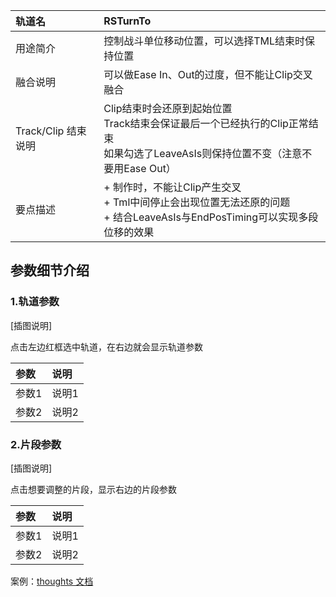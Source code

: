 | 轨道名 | RSTurnTo |
| :--- | :--- |
| 用途简介 | 控制战斗单位移动位置，可以选择TML结束时保持位置 |
| 融合说明 | 可以做Ease In、Out的过度，但不能让Clip交叉融合 |
| Track/Clip 结束说明 | Clip结束时会还原到起始位置<br/>Track结束会保证最后一个已经执行的Clip正常结束<br/>如果勾选了LeaveAsIs则保持位置不变（注意不要用Ease Out） |
| 要点描述 | + 制作时，不能让Clip产生交叉<br/>+ Tml中间停止会出现位置无法还原的问题<br/>+ 结合LeaveAsIs与EndPosTiming可以实现多段位移的效果 |


## 参数细节介绍
### 1.轨道参数
[插图说明]

点击左边红框选中轨道，在右边就会显示轨道参数

| **参数** | **说明** |
| :--- | :--- |
| 参数1 | 说明1 |
| 参数2 | 说明2 |


### 2.片段参数
[插图说明]

点击想要调整的片段，显示右边的片段参数

| **参数** | **说明** |
| :--- | :--- |
| 参数1 | 说明1 |
| 参数2 | 说明2 |


案例：[thoughts 文档](https://thoughts.teambition.com/workspaces/5df8bf6497d77a00134e3c27/docs/60cafbf441cef600017d419b)

